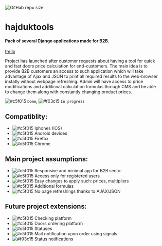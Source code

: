 ![GitHub repo size](https://img.shields.io/github/repo-size/coconutcake/hajduktools)
# hajduktools
#### Pack of several Django applications made for B2B.
[trello](https://trello.com/b/QBFqm4mD/hajduktools-doorcalc)

Project has launched after customer requests about having a tool for quick and fast doors price calculation for end-customers.
The main idea is to provide B2B customers an access to such application which will take advantage of Ajax and JSON to print all required results to the web-browser instatly without webpage refreshing.
Admin will have access to price modifications and additional calculation formulas  through CMS and be able to change them along with constantly changing product prices.

![#c5f015](https://placehold.it/15/c5f015/000000?text=+) `Done`, ![#f03c15](https://placehold.it/15/f03c15/000000?text=+) `In progress`

## Compatiblity:
- ![#c5f015](https://placehold.it/15/c5f015/000000?text=+) Iphones (IOS)
- ![#c5f015](https://placehold.it/15/c5f015/000000?text=+) Android devices
- ![#c5f015](https://placehold.it/15/c5f015/000000?text=+) Firefox
- ![#c5f015](https://placehold.it/15/c5f015/000000?text=+) Chrome

## Main project assumptions:
- ![#c5f015](https://placehold.it/15/c5f015/000000?text=+) Responsive and minimal app for B2B sector 
- ![#c5f015](https://placehold.it/15/c5f015/000000?text=+) Access only for registered users 
- ![#c5f015](https://placehold.it/15/c5f015/000000?text=+) Easy changes to apply such: prices, multipliers 
- ![#c5f015](https://placehold.it/15/c5f015/000000?text=+) Additional formulas
- ![#c5f015](https://placehold.it/15/c5f015/000000?text=+) No page refreshings thanks to AJAX/JSON 

## Future project extensions:
- ![#c5f015](https://placehold.it/15/c5f015/000000?text=+) Checking platform 
- ![#c5f015](https://placehold.it/15/c5f015/000000?text=+) Doors ordering platform
- ![#c5f015](https://placehold.it/15/c5f015/000000?text=+) Statuses 
- ![#c5f015](https://placehold.it/15/c5f015/000000?text=+) Mail notification upon order using signals
- ![#f03c15](https://placehold.it/15/f03c15/000000?text=+) Status notifications


